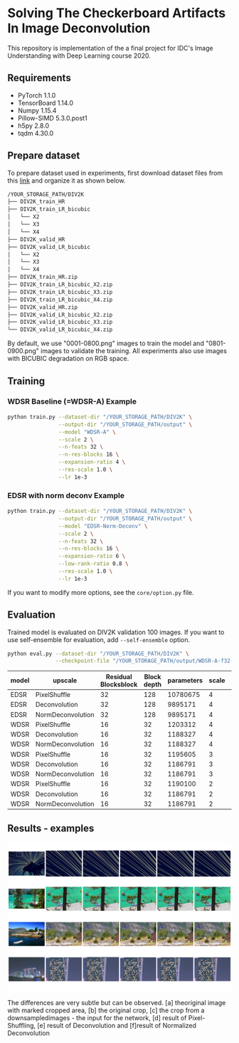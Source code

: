 # Solving The Checkerboard Artifacts In Image Deconvolution

This repository is implementation of the a final project for IDC's Image Understanding with Deep Learning course 2020.

## Requirements 
- PyTorch 1.1.0
- TensorBoard 1.14.0
- Numpy 1.15.4
- Pillow-SIMD 5.3.0.post1
- h5py 2.8.0
- tqdm 4.30.0

## Prepare dataset

To prepare dataset used in experiments, first download dataset files from this [link](https://data.vision.ee.ethz.ch/cvl/DIV2K) and organize it as shown below.

```bash
/YOUR_STORAGE_PATH/DIV2K
├── DIV2K_train_HR
├── DIV2K_train_LR_bicubic
│   └── X2
│   └── X3
│   └── X4
├── DIV2K_valid_HR
├── DIV2K_valid_LR_bicubic
│   └── X2
│   └── X3
│   └── X4
├── DIV2K_train_HR.zip
├── DIV2K_train_LR_bicubic_X2.zip
├── DIV2K_train_LR_bicubic_X3.zip
├── DIV2K_train_LR_bicubic_X4.zip
├── DIV2K_valid_HR.zip
├── DIV2K_valid_LR_bicubic_X2.zip
├── DIV2K_valid_LR_bicubic_X3.zip
└── DIV2K_valid_LR_bicubic_X4.zip
```

By default, we use "0001-0800.png" images to train the model and "0801-0900.png" images to validate the training.
All experiments also use images with BICUBIC degradation on RGB space.

## Training

### WDSR Baseline (=WDSR-A) Example

```bash
python train.py --dataset-dir "/YOUR_STORAGE_PATH/DIV2K" \
                --output-dir "/YOUR_STORAGE_PATH/output" \
                --model "WDSR-A" \
                --scale 2 \
                --n-feats 32 \
                --n-res-blocks 16 \
                --expansion-ratio 4 \
                --res-scale 1.0 \
                --lr 1e-3
```

### EDSR with norm deconv Example

```bash
python train.py --dataset-dir "/YOUR_STORAGE_PATH/DIV2K" \
                --output-dir "/YOUR_STORAGE_PATH/output" \
                --model "EDSR-Norm-Deconv" \
                --scale 2 \
                --n-feats 32 \
                --n-res-blocks 16 \
                --expansion-ratio 6 \
                --low-rank-ratio 0.8 \
                --res-scale 1.0 \
                --lr 1e-3
```

If you want to modify more options, see the `core/option.py` file.

## Evaluation

Trained model is evaluated on DIV2K validation 100 images. If you want to use self-ensemble for evaluation, add `--self-ensemble` option.

```bash
python eval.py --dataset-dir "/YOUR_STORAGE_PATH/DIV2K" \
               --checkpoint-file "/YOUR_STORAGE_PATH/output/WDSR-A-f32-b16-r4-x2-best.pth.tar"
```

| model |	upscale | Residual Blocksblock | Block depth |	parameters |	scale	 | PSNR  |
|-------|---------|----------------------|-------------|-------------|---------|-------|
|EDSR|	PixelShuffle|	32|	128|	10780675|	4	|29.04|
|EDSR|	Deconvolution|	32|	128|	9895171|	4	|29.04|
|EDSR|	NormDeconvolution|	32|	128|9895171|	4|	29.07|
|WDSR|	PixelShuffle|	16|	32|	1203312	|4|	28.77|
|WDSR|	Deconvolution|	16|	32|	1188327|	4|	28.86|
|WDSR|	NormDeconvolution|	16|	32|	1188327|	4|	28.9|
|WDSR|	PixelShuffle|	16|	32|	1195605	|3|	30.77|
|WDSR|	Deconvolution|	16|	32|	1186791|	3|	30.76|
|WDSR|	NormDeconvolution|	16|	32|	1186791|	3|	30.72|
|WDSR|	PixelShuffle|	16|	32|	1190100|	2|	34.67|
|WDSR|	Deconvolution|	16|	32|	1186791|	2|34.65|
|WDSR|	NormDeconvolution|	16|	32|	1186791|2|	34.63|



## Results - examples
<center><img src="./images/result_examples.png" /></center>

The differences are very subtle but can be observed. [a] theoriginal image with marked cropped area, [b] the original crop, [c] the crop from a downsampledimages - the input for the network, [d] result of Pixel-Shuffling, [e] result of Deconvolution and [f]result of Normalized Deconvolution
